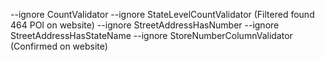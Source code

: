 --ignore CountValidator --ignore StateLevelCountValidator (Filtered found 464 POI on website)
--ignore StreetAddressHasNumber --ignore StreetAddressHasStateName --ignore StoreNumberColumnValidator (Confirmed on website)
